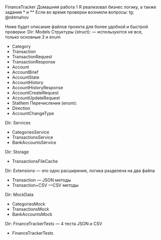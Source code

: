 FinanceTracker
Домашняя работа 1
Я реализовал бизнес логику, а также задания * и **
Если во время проверки возникли вопросы: tg: @nktmahov

Ниже будет описание файлов проекта для более удобной и быстрой проверки:
Dir: Models 
Структуры (struct): — используются не все, только основные 3 и enum
- Category
- Transaction
- TransactionRequest
- TransactionResponse
- Account
- AccountBrief
- AccountState
- AccountHistory
- AccountHistoryResponse
- AccountCreateRequest
- AccountUpdateRequest
- StatItem
Перечисления (enum):
- Direction
- AccountChangeType

Dir: Services
- CategoriesService
- TransactionsService
- BankAccountsService

Dir: Storage
- TransactionsFileCache

Dir: Extensions — это одно расширение, логика разделена на два файла
- Transaction — JSON методы
- Transaction+CSV —CSV методы

Dir: MockData
- CategoriesMock
- TransactionsMock
- BankAccountsMock

Dir: FinanceTrackerTests — 4 теста JSON и CSV
- FinanceTrackerTests
